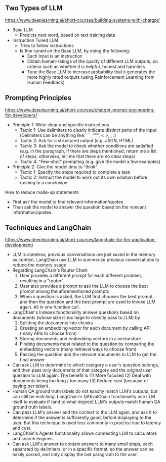 ## Two Types of LLM

https://www.deeplearning.ai/short-courses/building-systems-with-chatgpt/

- Base LLM
    - Predicts next word, based on text training data
- Instruction Tuned LLM
    - Tries to follow instructions
    - Is fine-tuned on the Base LLM, by doing the following:
        - Each Input is an instruction
        - Obtain human-ratings of the quality of different LLM outputs, on criteria such as whether it is helpful, honest and harmless
        - Tune the Base LLM to increase probability that it generates the more highly rated outputs (using Reinforcement Learning from Human Feedback)

## Prompting Principles

https://www.deeplearning.ai/short-courses/chatgpt-prompt-engineering-for-developers/

- Principle 1: Write clear and specific instructions
    - Tactic 1: Use delimiters to clearly indicate distinct parts of the input (Delimiters can be anything like: ```, """, < >, <tag> </tag>, :)
    - Tactic 2: Ask for a structured output (e.g. JSON, HTML)
    - Tactic 3: Ask the model to check whether conditions are satisfied (e.g. in the paragraph, if there are steps mentioned, return me a list of steps; otherwise, tell me that there are no clear steps)
    - Tactic 4: "Few-shot" prompting (e.g. give the model a few examples)
- Principle 2: Give the model time to “think”
    - Tactic 1: Specify the steps required to complete a task
    - Tactic 2: Instruct the model to work out its own solution before rushing to a conclusion

How to reduce made-up statements
- First ask the model to find relevant information/quotes
- Then ask the model to answer the question based on the relevant information/quotes

## Techniques and LangChain

https://www.deeplearning.ai/short-courses/langchain-for-llm-application-development/

- LLM is stateless; previous conversations are just saved in the memory as context. LangChain use LLM to summarize previous conversations to reduce the memory usage
- Regarding LangChain's Router Chain
    1. User provides a different prompt for each different problem, resulting in a "router".
    2. User also provides a prompt to ask the LLM to choose the best prompt among the aforementioned prompts
    3. When a question is asked, the LLM first chooses the best prompt, and then the question and the best prompt are used to invoke LLM again. All in one function call.
- LangChain's Indexes functionality answer questions based on documents (whose size is too large to directly pass to LLM) by
    1. Splitting the documents into chunks
    2. Creating an embedding vector for each document by calling API (many APIs to choose from)
    3. Storing documents and embedding vectors in a vectorstore
    4. Finding documents most related to the question by comparing the embedding vectors (many retrieval ways to choose from)
    5. Passing the question and the relevant documents to LLM to get the final answer
- Can ask LLM to determine to which category a user's question belongs, and then pass only documents of that category and the original user question to LLM again. The benefit is (1) More focused (2) Deal with documents being too long / too many (3) Reduce cost (because of paying per token).
- Human QA ground truth labels do not exactly match LLM's outputs, but can still be matching. LangChain's QAEvalChain functionality use LLM itself to evaluate if (and to what degree) LLM's outputs match human QA ground truth labels.
- Can pass LLM's answer and the context to the LLM again, and ask it to determine if the answer is sufficiently good, before displaying to the user. But this technique is used less commonly in practice due to latency and cost.
- LangChain's Agents functionality allows connecting LLM to calculators and search engines.
- Can ask LLM's answer to contain answers to many small steps, each separated by delimiters, or in a specific format, so the answer can be easily parsed, and only display the last paragraph to the user.
